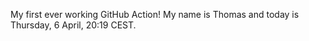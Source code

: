 My first ever working GitHub Action!
My name is Thomas and today is Thursday, 6 April, 20:19 CEST. 
